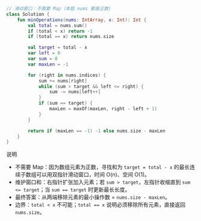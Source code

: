 ```kotlin
// 滑动窗口：不需要 Map（本题 nums 都是正数）
class Solution {
    fun minOperations(nums: IntArray, x: Int): Int {
        val total = nums.sum()
        if (total < x) return -1
        if (total == x) return nums.size

        val target = total - x
        var left = 0
        var sum = 0
        var maxLen = -1

        for (right in nums.indices) {
            sum += nums[right]
            while (sum > target && left <= right) {
                sum -= nums[left++]
            }
            if (sum == target) {
                maxLen = maxOf(maxLen, right - left + 1)
            }
        }

        return if (maxLen == -1) -1 else nums.size - maxLen
    }
}
```

说明
- 不需要 Map：因为数组元素为正数，寻找和为 `target = total - x` 的最长连续子数组可以用双指针滑动窗口，时间 O(n)、空间 O(1)。
- 维护窗口和：右指针扩张加入元素；若 `sum > target`，左指针收缩直到 `sum <= target`；当 `sum == target` 时更新最长长度。
- 最终答案：从两端移除元素的最小操作数 = `nums.size - maxLen`。
- 边界：`total < x` 不可能；`total == x` 说明必须移除所有元素，直接返回 `nums.size`。
